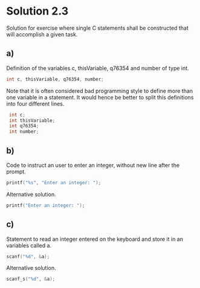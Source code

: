 # Solution 2.3

Solution for exercise where single C statements shall be constructed that will accomplish a given task.

## a)

Definition of the variables c, thisVariable, q76354 and number of type int.

```C
int c, thisVariable, q76354, number;
```

Note that it is often considered bad programming style to define more than one variable in a statement. It would hence be better to split this definitions into four different lines.

```C
 int c;
 int thisVariable; 
 int q76354; 
 int number;
```

## b)

Code to instruct an user to enter an integer, without new line after the prompt.

```C
printf("%s", "Enter an integer: ");
```

Alternative solution.

```C
printf("Enter an integer: ");
```

## c)

Statement to read an integer entered on the keyboard and store it in an variables called a.

```C
scanf("%d", &a);
```

Alternative solution.

```C
scanf_s("%d", &a);
```
